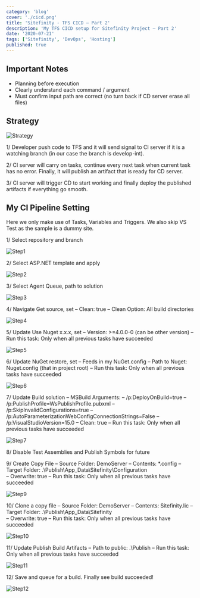 ```yaml
---
category: 'blog'
cover: './cicd.png'
title: 'Sitefinity - TFS CICD – Part 2'
description: 'My TFS CICD setup for Sitefinity Project – Part 2'
date: '2020-07-21'
tags: ['Sitefinity', 'DevOps', 'Hosting']
published: true
---
```


## Important Notes

- Planning before execution
- Clearly understand each command / argument
- Must confirm input path are correct (no turn back if CD server erase all files)

## Strategy
![Strategy](./strategy.png)

1/ Developer push code to TFS and it will send signal to CI server if it is a watching branch (in our case the branch is develop-int).

2/ CI server will carry on tasks, continue every next task when current task has no error. Finally, it will publish an artifact that is ready for CD server.

3/ CI server will trigger CD to start working and finally deploy the published artifacts if everything go smooth.

## My CI Pipeline Setting

Here we only make use of Tasks, Variables and Triggers.
We also skip VS Test as the sample is a dummy site.

1/ Select repository and branch

![Step1](./step1.png)

2/ Select ASP.NET template and apply

![Step2](./step2.png)

3/ Select Agent Queue, path to solution

![Step3](./step3.png)

4/ Navigate Get source, set
– Clean: true
– Clean Option: All build directories

![Step4](./step4.png)

5/ Update Use Nuget x.x.x, set
– Version: >=4.0.0-0 (can be other version)
– Run this task: Only when all previous tasks have succeeded

![Step5](./step5.png)

6/ Update NuGet restore, set
– Feeds in my NuGet.config
– Path to Nuget: Nuget.config (that in project root)
– Run this task: Only when all previous tasks have succeeded

![Step6](./step6.png)

7/ Update Build solution
– MSBuild Arguments:
– /p:DeployOnBuild=true
– /p:PublishProfile=WsPublishProfile.pubxml
– /p:SkipInvalidConfigurations=true
– /p:AutoParameterizationWebConfigConnectionStrings=False
– /p:VisualStudioVersion=15.0
– Clean: true
– Run this task: Only when all previous tasks have succeeded

![Step7](./step7.png)

8/ Disable Test Assemblies and Publish Symbols for future

9/ Create Copy File
– Source Folder: DemoServer
– Contents: *.config
– Target Folder: .\Publish\App_Data\Sitefinity\Configuration\
– Overwrite: true
– Run this task: Only when all previous tasks have succeeded

![Step9](./step9.png)

10/ Clone a copy file
– Source Folder: DemoServer
– Contents: Sitefinity.lic
– Target Folder: .\Publish\App_Data\Sitefinity\
– Overwrite: true
– Run this task: Only when all previous tasks have succeeded

![Step10](./step10.png)

11/ Update Publish Build Artifacts
– Path to public: .\Publish
– Run this task: Only when all previous tasks have succeeded

![Step11](./step11.png)

12/ Save and queue for a build. Finally see build succeeded!

![Step12](./step12.png)